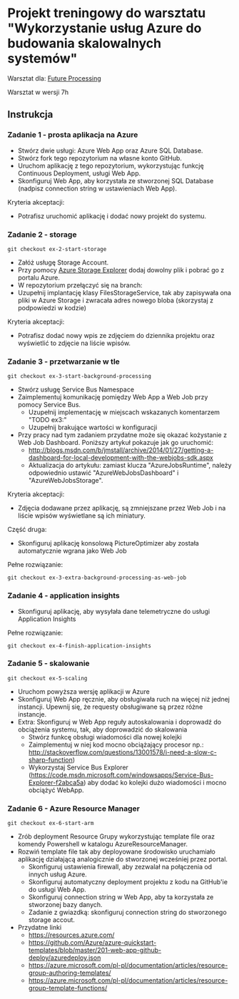 # Projekt treningowy do warsztatu "Wykorzystanie usług Azure do budowania skalowalnych systemów" 

Warsztat dla: [Future Processing](https://www.future-processing.pl/)

Warsztat w wersji 7h

## Instrukcja

### Zadanie 1 - prosta aplikacja na Azure

- Stwórz dwie usługi: Azure Web App oraz Azure SQL Database.
- Stwórz fork tego repozytorium na własne konto GitHub.
- Uruchom aplikację z tego repozytorium, wykorzystując funkcję Continuous Deployment, usługi Web App.
- Skonfiguruj Web App, aby korzystała ze stworzonej SQL Database (nadpisz connection string w ustawieniach Web App).

Kryteria akceptacji:
- Potrafisz uruchomić aplikację i dodać nowy projekt do systemu.

### Zadanie 2 - storage


``` git 
git checkout ex-2-start-storage 

```

- Załóż usługę Storage Account.
- Przy pomocy [Azure Storage Explorer](https://azurestorageexplorer.codeplex.com/) dodaj dowolny plik i pobrać go z portalu Azure.
- W repozytorium przełączyć się na branch: 
- Uzupełnij implantację klasy FilesStorageService, tak aby zapisywała ona pliki w Azure Storage i zwracała adres nowego bloba (skorzystaj z podpowiedzi w kodzie)

Kryteria akceptacji:
- Potrafisz dodać nowy wpis ze zdjęciem do dziennika projektu oraz wyświetlić to zdjęcie na liście wpisów.

### Zadanie 3 - przetwarzanie w tle

``` git 
git checkout ex-3-start-background-processing

```

- Stwórz usługę Service Bus Namespace
- Zaimplementuj komunikację pomiędzy Web App a Web Job przy pomocy Service Bus. 
	- Uzupełnij implementację w miejscach wskazanych komentarzem "TODO ex3:"
    - Uzupełnij brakujące wartości w konfiguracji
- Przy pracy nad tym zadaniem przydatne może się okazać kożystanie z Web Job Dashboard. Poniższy artykuł pokazuje jak go uruchomić:
    - http://blogs.msdn.com/b/jmstall/archive/2014/01/27/getting-a-dashboard-for-local-development-with-the-webjobs-sdk.aspx
    - Aktualizacja do artykułu: zamiast klucza "AzureJobsRuntime", należy odpowiednio ustawić "AzureWebJobsDashboard" i "AzureWebJobsStorage".
    
Kryteria akceptacji:
- Zdjęcia dodawane przez aplikację, są zmniejszane przez Web Job i na liście wpisów wyświetlane są ich miniatury.

Część druga:
- Skonfiguruj aplikację konsolową PictureOptimizer aby została automatycznie wgrana jako Web Job

Pełne rozwiązanie:
``` git 
git checkout ex-3-extra-background-processing-as-web-job

```


### Zadanie 4 - application insights

- Skonfiguruj aplikację, aby wysyłała dane telemetryczne do usługi Application Insights

Pełne rozwiązanie:

``` git 
git checkout ex-4-finish-application-insights

```

### Zadanie 5 - skalowanie

``` git 
git checkout ex-5-scaling

```

- Uruchom powyższa wersję aplikacji w Azure
- Skonfiguruj Web App ręcznie, aby obsługiwała ruch na więcej niż jednej instancji. Upewnij się, że requesty obsługiwane są przez różne instancje.
- Extra: Skonfiguruj w Web App reguły autoskalowania i doprowadź do obciążenia systemu, tak, aby doprowadzić do skalowania
    - Stwórz funkcę obsługi wiadomości dla nowej kolejki
    - Zaimplementuj w niej kod mocno obciążający procesor np.: http://stackoverflow.com/questions/13001578/i-need-a-slow-c-sharp-function)
    - Wykorzystaj Service Bus Explorer (https://code.msdn.microsoft.com/windowsapps/Service-Bus-Explorer-f2abca5a) aby dodać ko kolejki dużo wiadomości i mocno obciążyć WebApp.


### Zadanie 6 - Azure Resource Manager

``` git 
git checkout ex-6-start-arm

```

- Zrób deployment Resource Grupy wykorzystując template file oraz komendy Powershell w katalogu AzureResourceManager.
- Rozwiń template file tak aby deployowane środowisko uruchamiało aplikację działającą analogicznie do stworzonej wcześniej przez portal.
    - Skonfiguruj ustawienia firewall, aby zezwalał na połączenia od innych usług Azure.
    - Skonfiguruj automatyczny deployment projektu z kodu na GitHub'ie do usługi Web App.
    - Skonfiguruj connection string w Web App, aby ta korzystała ze stworzonej bazy danych.
    - Zadanie z gwiazdką: skonfiguruj connection string do stworzonego storage accout.
- Przydatne linki 
    - https://resources.azure.com/
    - https://github.com/Azure/azure-quickstart-templates/blob/master/201-web-app-github-deploy/azuredeploy.json
    - https://azure.microsoft.com/pl-pl/documentation/articles/resource-group-authoring-templates/
    - https://azure.microsoft.com/pl-pl/documentation/articles/resource-group-template-functions/ 


